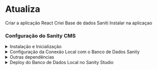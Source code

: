 # Atualiza

Criar a aplicação React
Criei Base de dados Saniti
Instalar na aplicaçao


### Confguração do Sanity CMS
  
<details>
    <summary>Instalação e Inicialização</summary>


- [ ] Verificar o Login
Verifique se você está logado no Sanity CLI executando o comando

    ```bash
    sanity login
    ```
- [ ] Instalar o Sanity CLI
Para instalar o Sanity CLI globalmente, execute o seguinte comando

    ```bash
    sudo npm install -g @sanity/cli
    ```

- [ ] Inicializar o Projeto Sanity
Crie um novo projeto Sanity executando

    ```bash
    npm create sanity@latest
    ```

- [ ] Acessar a pasta do Projeto e Iniciar o Servidor
    Entre na pasta recém-criada do projeto Sanity e abra o terminal. Em seguida, inicie o servidor executando

    ```bash
    npx sanity dev
    ```
- [ ] Acesso ao CMS:
Após iniciar o servidor, o CMS estará acessível em http://localhost:3333/.
</details>

  
<details>
    <summary>Configuração da Conexão Local com o Banco de Dados Sanity</summary>


- [ ] Criação do Arquivo de Configuração
Dentro da pasta src, crie um arquivo chamado client.js. Este arquivo será responsável por configurar a conexão com o banco de dados Sanity.

- [ ] Configuração da Conexão Sanity:
No arquivo client.js, importe o módulo sanityClient do pacote @sanity/client e exporte uma instância do cliente Sanity com as configurações apropriadas. Isso inclui o projectId e dataset, que podem ser encontrados no arquivo sanity.cli.js. Certifique-se de definir useCdn como true se desejar buscar no cache do edge e especifique a apiVersion como a data atual (YYYY-MM-DD) para segmentar a versão mais recente da API.

    ```bash
    import { sanityClient } from '@sanity/client';

    export default sanityClient({
      projectId: 'SEU_PROJECT_ID',
      dataset: 'SEU_DATASET',
      useCdn: true,
      apiVersion: 'YYYY-MM-DD',
    });
    ```
    Substitua 'SEU_PROJECT_ID' e 'SEU_DATASET' pelos valores apropriados encontrados em sanity.cli.js.

- [ ] Instalação da Dependência
Na raiz do seu projeto, instale a dependência @sanity/client executando o seguinte comando no terminal:

    ```bash
    npm install @sanity/client
    ```

</details>

<details>
    <summary>Outras dependências</summary>

- [ ] Leitura do Corpo dos Posts
Instalação da Dependência ```@sanity/block-content-to-react```:

    ```bash
    npm install @sanity/block-content-to-react
    ```
- [ ] Importação de Imagens
Instalação da Dependência ```@sanity/image-url```:

    ```bash
    npm install @sanity/image-url
    ```
</details>

<details>
    <summary>Deploy do Banco de Dados Local no Sanity Studio</summary>

- [ ] Leitura do Corpo dos Posts
Dentro da pasta do seu projeto Sanity (onde está localizado o Sanity Studio), execute o seguinte comando no terminal. Será solicitado um nome e poderá ser usado um que faça sentido pra a aplicação

    ```bash
    sanity deploy
    ```
    Esse comando inicia o processo de implantação, que sincroniza o banco de dados local com o projeto na nuvem, garantindo que quaisquer alterações feitas localmente sejam refletidas no ambiente de produção.  
    Com esta etapa, seu banco de dados local será sincronizado com o projeto na nuvem, permitindo que você faça alterações no ambiente de desenvolvimento e as publique quando estiver pronto.  

</details>